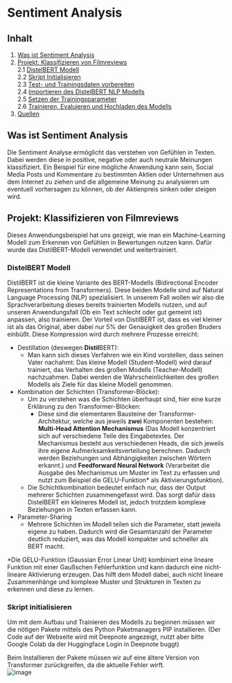 # Sentiment Analysis
## Inhalt
1. [Was ist Sentiment Analysis](#heading1) <br>
2. [Projekt: Klassifizieren von Filmreviews](#heading2) <br>
	2.1 [DistelBERT Modell](#heading3) <br>
	2.2 [Skript Initialisieren](#heading4) <br>
	2.3 [Test- und Trainingsdaten vorbereiten](#heading5) <br>
	2.4 [Importieren des DistelBERT NLP Modells](#heading6) <br>
	2.5 [Setzen der Trainingsparameter](#heading7) <br>
	2.6 [Trainieren, Evaluieren und Hochladen des Modells](#heading8) <br>
3. [Quellen](#heading9) <br>

## Was ist Sentiment Analysis <a name="heading1"></a>
Die Sentiment Analyse ermöglicht das verstehen von Gefühlen in Texten. Dabei werden diese in positive, negative oder auch neutrale Meinungen klassifiziert. Ein Beispiel für eine mögliche Anwendung kann sein, Social Media Posts und Kommentare zu bestimmten Aktien oder Unternehmen aus dem Internet zu ziehen und die allgemeine Meinung zu analysieren um eventuell vorhersagen zu können, ob der Aktienpreis sinken oder steigen wird.
## Projekt: Klassifizieren von Filmreviews<a name="heading2"></a>
Dieses Anwendungsbeispiel hat uns gezeigt, wie man ein Machine-Learning Modell zum Erkennen von Gefühlen in Bewertungen nutzen kann. Dafür wurde das DistilBERT-Modell verwendet und weitertrainiert.
### DistelBERT Modell <a name="heading3"></a>
DistilBERT ist die kleine Variante des BERT-Modells (Bidirectional Encoder Representations from Transformers). Diese beiden Modelle sind auf Natural Language Processing (NLP) spezialisiert. In unserem Fall wollen wir also die Sprachverarbeitung dieses bereits trainierten Modells nutzen, und auf unseren Anwendungsfall (Ob ein Text schlecht oder gut gemeint ist) anpassen, also trainieren. Der Vorteil von DistilBERT ist, dass es viel kleiner ist als das Original, aber dabei nur 5% der Genauigkeit des großen Bruders einbüßt. Diese Kompression wird durch mehrere Prozesse erreicht:

-   Destillation (deswegen  **Distil**BERT):
    -   Man kann sich dieses Verfahren wie ein Kind vorstellen, dass seinen Vater nachahmt: Das kleine Modell (Student-Modell) wird darauf trainiert, das Verhalten des großen Modells (Teacher-Modell) nachzuahmen. Dabei werden die Wahrscheinlichkeiten des großen Modells als Ziele für das kleine Modell genommen.
-   Kombination der Schichten (Transformer-Blöcke):
    -   Um zu verstehen was die Schichten überhaupt sind, hier eine kurze Erklärung zu den Transformer-Blöcken:
        -   Diese sind die elementaren Bausteine der Transformer-Architektur, welche aus jeweils  **zwei**  Komponenten bestehen:  **Multi-Head Attention Mechanismus**  (Das Modell konzentriert sich auf verschiedene Teile des Eingabetextes. Der Mechanismus besteht aus verschiedenen Heads, die sich jeweils ihre eigene Aufmerksamkeitsverteilung berechnen. Dadurch werden Beziehungen und Abhängigkeiten zwischen Wörtern erkannt.) und  **Feedforward Neural Network**  (Verarbeitet die Ausgabe des Mechanismus um Muster im Text zu erfassen und nutzt zum Beispiel die GELU-Funktion* als Aktivierungsfunktion).
    -   Die Schichtkombination bedeutet einfach nur, dass der Output mehrerer Schichten zusammengefasst wird. Das sorgt dafür dass DistelBERT ein kleineres Modell ist, jedoch trotzdem komplexe Beziehungen in Texten erfassen kann.
-   Parameter-Sharing
    -   Mehrere Schichten im Modell teilen sich die Parameter, statt jeweils eigene zu haben. Dadurch wird die Gesamtanzahl der Parameter deutlich reduziert, was das Modell kompakter und schneller als BERT macht.

*Die GELU-Funktion (Gaussian Error Linear Unit) kombiniert eine lineare Funktion mit einer Gaußschen Fehlerfunktion und kann dadurch eine nicht-lineare Aktivierung erzeugen. Das hilft dem Modell dabei, auch nicht lineare Zusammenhänge und komplexe Muster und Strukturen in Texten zu erkennen und diese zu lernen.
### Skript initialisieren <a name="heading4"></a>
Um mit dem Aufbau und Trainieren des Modells zu beginnen müssen wir die nötigen Pakete mittels des Python Paketmanagers PIP installieren. (Der Code auf der Webseite wird mit Deepnote angezeigt, nutzt aber bitte Google Colab da der Huggingface Login in Deepnote buggt)

Beim Installieren der Pakete müssen wir auf eine ältere Version von Transformer zurückgreifen, da die aktuelle Fehler wirft. <br>
![image](https://github.com/bladerunner-avalanche/Sentiment_Analysis/assets/117034924/7d8a2799-b148-4f32-bc2b-47e919e2c067)
